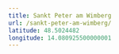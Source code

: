 ```yaml
---
title: Sankt Peter am Wimberg
url: /sankt-peter-am-wimberg/
latitude: 48.5024482
longitude: 14.080925500000001
---
```

